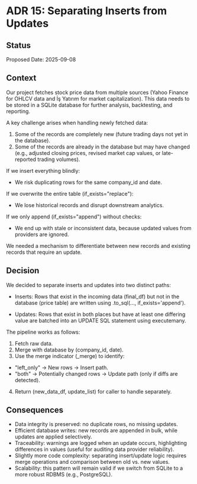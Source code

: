 # ADR 15: Separating Inserts from Updates

## Status
Proposed
Date: 2025-09-08

## Context

Our project fetches stock price data from multiple sources (Yahoo Finance for OHLCV data and İş Yatırım for market capitalization). This data needs to be stored in a SQLite database for further analysis, backtesting, and reporting.

A key challenge arises when handling newly fetched data:

1. Some of the records are completely new (future trading days not yet in the database).
2. Some of the records are already in the database but may have changed (e.g., adjusted closing prices, revised market cap values, or late-reported trading volumes).

If we insert everything blindly:

* We risk duplicating rows for the same company_id and date.

If we overwrite the entire table (if_exists="replace"):

* We lose historical records and disrupt downstream analytics.

If we only append (if_exists="append") without checks:

* We end up with stale or inconsistent data, because updated values from providers are ignored.

We needed a mechanism to differentiate between new records and existing records that require an update.

## Decision

We decided to separate inserts and updates into two distinct paths:

* Inserts: Rows that exist in the incoming data (final_df) but not in the database (price table) are written using .to_sql(..., if_exists='append').

* Updates: Rows that exist in both places but have at least one differing value are batched into an UPDATE SQL statement using executemany.

The pipeline works as follows:

1. Fetch raw data.
2. Merge with database by (company_id, date).
3. Use the merge indicator (_merge) to identify:
 - "left_only" → New rows → Insert path.
 - "both" → Potentially changed rows → Update path (only if diffs are detected).
4. Return (new_data_df, update_list) for caller to handle separately.

## Consequences

- Data integrity is preserved: no duplicate rows, no missing updates.
- Efficient database writes: new records are appended in bulk, while updates are applied selectively.
- Traceability: warnings are logged when an update occurs, highlighting differences in values (useful for auditing data provider reliability).
- Slightly more code complexity: separating insert/update logic requires merge operations and comparison between old vs. new values.
- Scalability: this pattern will remain valid if we switch from SQLite to a more robust RDBMS (e.g., PostgreSQL).